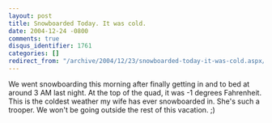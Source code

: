 ```yaml
---
layout: post
title: Snowboarded Today. It was cold.
date: 2004-12-24 -0800
comments: true
disqus_identifier: 1761
categories: []
redirect_from: "/archive/2004/12/23/snowboarded-today-it-was-cold.aspx/"
---
```


We went snowboarding this morning after finally getting in and to bed at
around 3 AM last night. At the top of the quad, it was -1 degrees
Fahrenheit. This is the coldest weather my wife has ever snowboarded in.
She's such a trooper. We won't be going outside the rest of this
vacation. ;)

